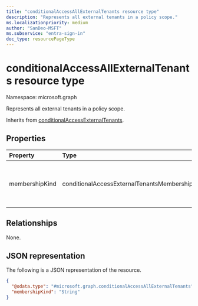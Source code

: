 ```yaml
---
title: "conditionalAccessAllExternalTenants resource type"
description: "Represents all external tenants in a policy scope."
ms.localizationpriority: medium
author: "SanDeo-MSFT"
ms.subservice: "entra-sign-in"
doc_type: resourcePageType
---
```


# conditionalAccessAllExternalTenants resource type

Namespace: microsoft.graph

Represents all external tenants in a policy scope.

Inherits from [conditionalAccessExternalTenants](conditionalaccessexternaltenants.md).

## Properties

| Property     | Type        | Description |
|:-------------|:------------|:------------|
| membershipKind |conditionalAccessExternalTenantsMembershipKind | The membership kind. Possible values are: `all`, `enumerated`, `unknownFutureValue`. The `enumerated` member references an [conditionalAccessEnumeratedExternalTenants](conditionalaccessenumeratedexternaltenants.md) object. Inherited from [conditionalAccessExternalTenants](conditionalaccessexternaltenants.md). |

## Relationships

None.

## JSON representation

The following is a JSON representation of the resource.

<!-- {
  "blockType": "resource",
  "@odata.type": "microsoft.graph.conditionalAccessAllExternalTenants"
}
-->
``` json
{
  "@odata.type": "#microsoft.graph.conditionalAccessAllExternalTenants",
  "membershipKind": "String"
}
```
